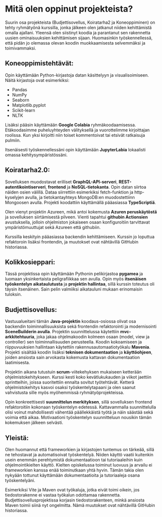 # Mitä olen oppinut projekteista?
Suurin osa projekteista (Budjettisovellus, Koiratarha2 ja Koneoppiminen) on tehty ryhmätyönä kurssilla, jonka jälkeen olen jatkanut niiden kehittämistä omalla ajallani. Yleensä olen siistinyt koodia ja parantanut sen rakennetta uusien ominaisuuksien kehittämisen sijaan. Huomasinkin työskennellessä, että pidän jo olemassa olevan koodin muokkaamisesta selvemmäksi ja toimivammaksi.

## Koneoppimistehtävät: 
Opin käyttämään Python-kirjastoja datan käsittelyyn ja visualisoimiseen. Näitä kirjastoja ovat esimerkiksi:
- Pandas
- NumPy
- Seaborn
- Matplotlib.pyplot
- Scikit-learn
- NLTK
  
Lisäksi pääsin käyttämään **Google Colabia** ryhmäkoodaamisessa. Etäkoodasimme puheluyhteyden välityksellä ja vuorottelimme kirjoittajan roolissa. Kun yksi kirjoitti niin toiset kommentoivat tai etsivät ratkaisuja pulmiin.
  
Itsenäisesti työskennellessäni opin käyttämään **JupyterLabia** lokaalisti omassa kehitysympäristössäni.

## Koiratarha2.0:
Sovelluksen muodostavat erilliset **GraphQL-API-serveri**, **REST-autentikointiserveri**, **frontend** ja **NoSQL-tietokanta**. Opin datan siirtoa näiden osien välillä. Dataa siirrettiin esimerkiksi fetch-funktion ja http-kyselyjen avulla, ja tietokantayhteys MongoDB:en muodostettiinn Mongoosen avulla. Projekti koodattiin käyttämällä pääasiassa **TypeScriptiä**.
  
Olen vienyt projektin Azureen, mikä antoi kokemusta **Azuren peruskäytöstä** ja sovelluksen siirtämisestä pilveen. Vienti tapahtui **githubin Actionsien** avustuksella, jolloin ohjelmiston jokaiseen osaan konfiguroitiin tarvittavat ympäristömuuttujat sekä Azureen että githubiin.
  
Kurssilla keskityin pääasiassa backendin kehittämiseen. Kurssin jo loputtua refaktoroin lisäksi frontendin, ja muutokset ovat nähtävillä GitHubin historiassa.

## Kolikkosieppari:
Tässä projektissa opin käyttämään Pythonin pelikirjastoa **pygamea** ja luomaan yksinkertaista peligrafiikkaa sen avulla. Opin myös **itsenäisen työskentelyn aikataulutusta** ja **projektin hallintaa**, sillä kurssin toteutus oli täysin itsenäinen. Sain pelin valmiiksi aikatauluni mukaan erinomaisin tuloksin.

## Budjettisovellus:
Vastuualueitani tämän **Java-projektin** koodaus-osiossa olivat osa backendin toiminnallisuuksista sekä frontendin refaktorointi ja modernisointi **SceneBuilderin avulla**. Projektin suunnittelussa käytettiin **mvc-arkkitehtuuria**, joka jakaa ohjelmakoodin kolmeen osaan (model, view ja controller) sen toiminnallisuuden perusteella. Koodin kokoamiseen ja riippuvuuksien hallintaan käytettiin rakennusautomaatiotyökalu **Mavenia**. Projekti sisältää koodin lisäksi **teknisen dokumentaation** ja **käyttöohjeen**, joiden ansiosta sain arvokasta kokemusta kattavan dokumentaation laatimisesta. 

Projektin aikana tutustuin **scrum**-viitekehyksen mukaiseen ketterään ohjelmistokehitykseen. Kurssi kesti koko kevätlukukauden ja viikot jaettiin sprintteihin, joissa suoritettiin ennalta sovitut työtehtävät. Ketterä ohjelmistokehitys kasvoi osaksi työskentelytapaani ja olen saanut vahvistusta sille myös myöhemmissä ryhmätyöprojekteissa.
  
Opin konkreettisesti **suunnittelun merkityksen**, sillä sovelluksen frontend refaktoroitiin kokonaan työskentelyn edetessä. Kattavammalla suunnittelulla olisi voinut mahdollisesti vähentää päällekkäistä työtä ja näin säästää sekä voimia että aikaa. Motivaationi työskentelyn suunnitteluun nousikin tämän kokemuksen jälkeen selvästi.

## Yleistä:
Olen huomannut että frameworkien ja kirjastojen tuntemus on tärkeää, sillä ne tehostavat ja automatisoivat työskentelyä. Niiden käyttö vaatii kuitenkin usein enemmän perehtymistä dokumentaatioon tai tutoriaaleihin kuin ohjelmointikielten käyttö. Kielten opiskelussa toiminut luovuus ja arvailu ei frameworkien kanssa enää toiminutkaan yhtä hyvin. Tämän takia olen nykyään tottunut käyttämään dokumentaatioita ja tutoriaaleja osana työskentelyäni.
  
Esimerkiksi Vite ja Maven ovat työkaluja, jotka eivät toimi oikein, jos tiedostorakenne ei vastaa työkalun odottamaa rakennetta. Budjettisovellusprojektissa korjasin tiedostorakenteen, minkä ansiosta Maven toimii siinä nyt ongelmitta. Nämä muutokset ovat nähtävillä GitHubin historiassa.
